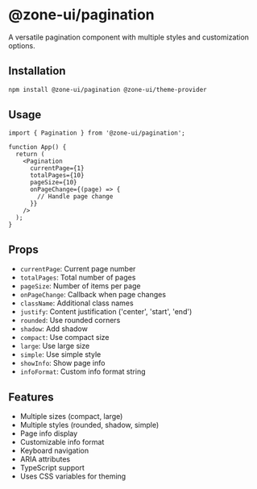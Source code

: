 # @zone-ui/pagination

A versatile pagination component with multiple styles and customization options.

## Installation

```bash
npm install @zone-ui/pagination @zone-ui/theme-provider
```

## Usage

```tsx
import { Pagination } from '@zone-ui/pagination';

function App() {
  return (
    <Pagination
      currentPage={1}
      totalPages={10}
      pageSize={10}
      onPageChange={(page) => {
        // Handle page change
      }}
    />
  );
}
```

## Props

- `currentPage`: Current page number
- `totalPages`: Total number of pages
- `pageSize`: Number of items per page
- `onPageChange`: Callback when page changes
- `className`: Additional class names
- `justify`: Content justification ('center', 'start', 'end')
- `rounded`: Use rounded corners
- `shadow`: Add shadow
- `compact`: Use compact size
- `large`: Use large size
- `simple`: Use simple style
- `showInfo`: Show page info
- `infoFormat`: Custom info format string

## Features

- Multiple sizes (compact, large)
- Multiple styles (rounded, shadow, simple)
- Page info display
- Customizable info format
- Keyboard navigation
- ARIA attributes
- TypeScript support
- Uses CSS variables for theming
